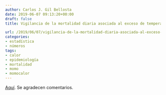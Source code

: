 ```yaml
---
author: Carlos J. Gil Bellosta
date: 2019-06-07 09:13:20+00:00
draft: false
title: Vigilancia de la mortalidad diaria asociada al exceso de temperatura

url: /2019/06/07/vigilancia-de-la-mortalidad-diaria-asociada-al-exceso-de-temperatura/
categories:
- estadística
- números
tags:
- calor
- epidemiología
- mortalidad
- momo
- momocalor
---
```





[Aquí](https://momo.isciii.es/public/momocalor). Se agradecen comentarios.



